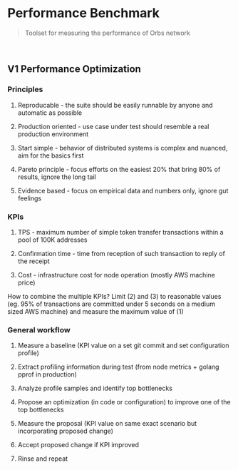 # Performance Benchmark

> Toolset for measuring the performance of Orbs network

&nbsp;

## V1 Performance Optimization

### Principles

1. Reproducable - the suite should be easily runnable by anyone and automatic as possible

2. Production oriented - use case under test should resemble a real production environment

3. Start simple - behavior of distributed systems is complex and nuanced, aim for the basics first

4. Pareto principle - focus efforts on the easiest 20% that bring 80% of results, ignore the long tail

5. Evidence based - focus on empirical data and numbers only, ignore gut feelings 

### KPIs

1. TPS - maximum number of simple token transfer transactions within a pool of 100K addresses

2. Confirmation time - time from reception of such transaction to reply of the receipt

3. Cost - infrastructure cost for node operation (mostly AWS machine price)

How to combine the multiple KPIs? Limit (2) and (3) to reasonable values (eg. 95% of transactions are committed under 5 seconds on a medium sized AWS machine) and measure the maximum value of (1)

### General workflow

1. Measure a baseline (KPI value on a set git commit and set configuration profile)

2. Extract profiling information during test (from node metrics + golang pprof in production)

3. Analyze profile samples and identify top bottlenecks

4. Propose an optimization (in code or configuration) to improve one of the top bottlenecks

5. Measure the proposal (KPI value on same exact scenario but incorporating proposed change)

6. Accept proposed change if KPI improved

7. Rinse and repeat
